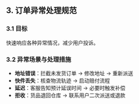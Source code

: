 ## 3. 订单异常处理规范

### 3.1 目标
快速响应各种异常情况，减少用户投诉。

### 3.2 异常场景与处理措施
- **地址错误**：拦截未发货订单 → 修改地址 → 重新派送
- **快件丢失**：核查物流轨迹 → 启动赔付流程
- **延迟**：客服告知预计延误时间 → 必要时触发补偿
- **拒收**：货品退回仓库 → 联系用户二次派送或退款